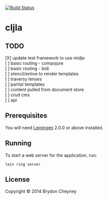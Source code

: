 [![Build Status](https://snap-ci.com/brydoncheyney/cljla/branch/master/build_image)](https://snap-ci.com/brydoncheyney/cljla/branch/master)

# cljla

[jla]: http://www.jesuslovesamerika.co.uk

## TODO
[X] update test framework to use midje<br />
[ ] basic routing - compojure<br/>
[ ] basic routing - bidi<br/>
[ ] stencil/enlive to render templates<br/>
[ ] traversy lenses<br/>
[ ] partial templates <br/>
[ ] content pulled from document store<br/>
[ ] crud cms<br/>
[ ] api<br/>

## Prerequisites

You will need [Leiningen][] 2.0.0 or above installed.

[leiningen]: https://github.com/technomancy/leiningen

## Running

To start a web server for the application, run:

    lein ring server

## License

Copyright © 2014 Brydon Cheyney
